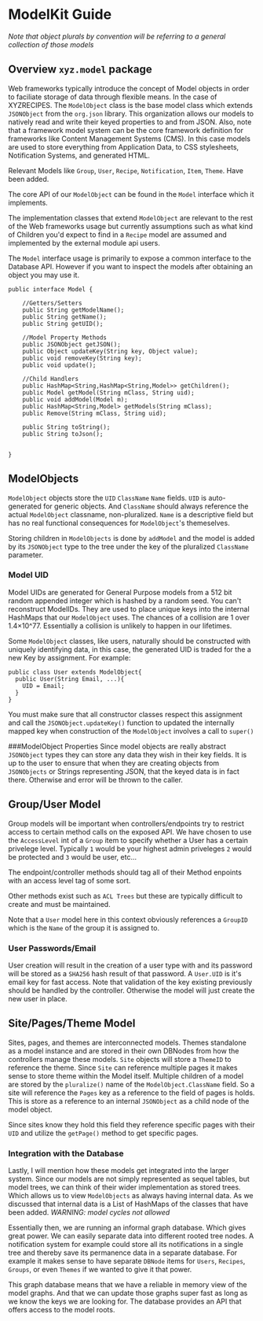 # ModelKit Guide
*Note that object plurals by convention will be referring to a general collection of those models*
## Overview ``xyz.model`` package
Web frameworks typically introduce the concept of Model objects in order to faciliate storage of data through flexible
means. In the case of XYZRECIPES. The ``ModelObject`` class is the base model class which extends ``JSONObject`` from the 
``org.json`` library. This organization allows our models to natively read and write their keyed properties to and from JSON.
Also, note that a framework model system can be the core framework definition for frameworks like Content Management Systems (CMS).
In this case models are used to store everything from Application Data, to CSS stylesheets, Notification Systems, and generated HTML.

Relevant Models like ``Group``, ``User``, ``Recipe``, ``Notification``, ``Item``, ``Theme``. Have been added.

The core API of our ``ModelObject`` can be found in the ``Model`` interface which it implements.

The implementation classes that extend ``ModelObject`` are relevant to the rest of
the Web frameworks usage but currently assumptions such as what kind of Children you'd expect to find in a  ``Recipe`` model
are assumed and implemented by the external module api users. 

The ``Model`` interface usage is primarily to expose a common interface to the Database API. 
However if you want to inspect the models after obtaining an object you may use it. 

```
public interface Model {

    //Getters/Setters
    public String getModelName();
    public String getName();
    public String getUID();

    //Model Property Methods
    public JSONObject getJSON();
    public Object updateKey(String key, Object value);
    public void removeKey(String key);
    public void update();

    //Child Handlers
    public HashMap<String,HashMap<String,Model>> getChildren();
    public Model getModel(String mClass, String uid);
    public void addModel(Model m);
    public HashMap<String,Model> getModels(String mClass);
    public Remove(String mClass, String uid);

    public String toString();
    public String toJson();


}
```

## ModelObjects
`ModelObject` objects store the `UID` `ClassName` `Name` fields. `UID` is auto-generated for generic objects. And `ClassName`
should always reference the actual `ModelObject` classname, non-pluralized. `Name` is a descriptive field but has no real functional consequences for 
`ModelObject`'s themeselves. 

Storing children in `ModelObjects` is done by `addModel` and the model is added by its `JSONObject` type to the tree under the key of the pluralized `ClassName` 
parameter. 

### Model UID
Model UIDs are generated for General Purpose models from a 512 bit random appended integer
which is hashed by a random seed. You can't reconstruct ModelIDs. They are used to place unique
keys into the internal HashMaps that our ``ModelObject`` uses. The chances of a collision are 1 over
1.4×10^77. Essentially a collision is unlikely to happen in our lifetimes. 

Some ``ModelObject`` classes, like users, naturally should be constructed with uniquely identifying data,
in this case, the generated UID is traded for the a new Key by assignment. For example:

```
public class User extends ModelObject{
  public User(String Email, ...){
    UID = Email;
  }
}
```
You must make sure that all constructor classes respect this assignment and call the
`JSONObject.updateKey()` function to updated the internally mapped key when construction of the `ModelObject` involves a call to
`super()` 


###ModelObject Properties
Since model objects are really abstract `JSONObject` types they can store any data they wish in their key fields. It is up to the user 
to ensure that when they are creating objects from `JSONObjects` or Strings representing JSON, that the keyed data is in fact there.
Otherwise and error will be thrown to the caller. 


## Group/User Model
Group models will be important when controllers/endpoints try to restrict access to certain
method calls on the exposed API. We have chosen to use the ``AccessLevel`` int of  a ``Group`` item to 
specify whether a User has a certain privelege level. Typically ``1`` would be your highest admin priveleges
``2`` would be protected and ``3`` would be user, etc...

The endpoint/controller methods should tag all of their Method enpoints with an access level tag of 
some sort. 


Other methods exist such as `ACL Trees` but these are typically difficult to create and 
must be maintained. 

Note that a ``User`` model here in this context obviously references a ``GroupID`` which is the
``Name`` of the group it is assigned to. 

### User Passwords/Email
User creation will result in the creation of a user type with and its password will be stored
as a ``SHA256`` hash result of that password. A ``User.UID`` is it's email key for fast access.
Note that validation of the key existing previously should be handled by the controller. Otherwise the model will just
create the new user in place. 

## Site/Pages/Theme Model

Sites, pages, and themes are interconnected models. Themes standalone as a model instance and are stored in their
own DBNodes from how the controllers manage these models. `Site` objects will store a `ThemeID` to reference the theme.
Since `Site` can reference multiple pages it makes sense to store theme within the Model itself. Multiple children of
a model are stored by the `pluralize()` name of the `ModelObject.ClassName` field. So a site will reference the `Pages` key
as a reference to the field of pages is holds. This is store as a reference to an internal `JSONObject` as a child node of the model object.

Since sites know they hold this field they reference specific pages with their `UID` and utilize the 
`getPage()` method to get specific pages. 


### Integration with the Database


Lastly, I will mention how these models get integrated into the larger system. Since
our models are not simply represented as sequel tables, but model trees, we can think
of their wider implementation as stored trees. Which allows us to view ``ModelObjects``
as always having internal data. As we discussed that internal data is a List of HashMaps of
the classes that have been added. *WARNING: model cycles not allowed*

Essentially then, we are running an informal graph database. Which gives great power. 
We can easily separate data into different rooted tree nodes. A notification system for 
example could store all its notifications in a single tree and thereby save its permanence 
data in a separate database. For example it makes sense to have separate ``DBNode`` items for
``Users``, ``Recipes``, ``Groups``, or even ``Themes`` if we wanted to give it that power. 

This graph database means that we have a reliable in memory view of the model graphs. And that
we can update those graphs super fast as long as we know the keys we are looking for. The database
provides an API that offers access to the model roots. 












